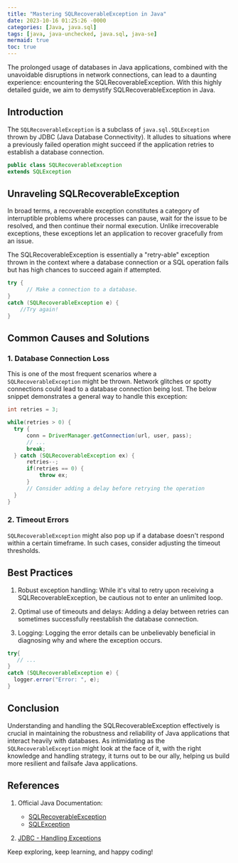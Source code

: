 ```yaml
---
title: "Mastering SQLRecoverableException in Java"
date: 2023-10-16 01:25:26 -0000
categories: [Java, java.sql]
tags: [java, java-unchecked, java.sql, java-se]
mermaid: true
toc: true
---
```



The prolonged usage of databases in Java applications, combined with the unavoidable disruptions in network connections, can lead to a daunting experience: encountering the SQLRecoverableException. With this highly detailed guide, we aim to demystify SQLRecoverableException in Java.

## Introduction

The `SQLRecoverableException` is a subclass of `java.sql.SQLException` thrown by JDBC (Java Database Connectivity). It alludes to situations where a previously failed operation might succeed if the application retries to establish a database connection.

```java
public class SQLRecoverableException
extends SQLException
```

## Unraveling SQLRecoverableException

In broad terms, a recoverable exception constitutes a category of interruptible problems where processes can pause, wait for the issue to be resolved, and then continue their normal execution. Unlike irrecoverable exceptions, these exceptions let an application to recover gracefully from an issue.

The SQLRecoverableException is essentially a "retry-able" exception thrown in the context where a database connection or a SQL operation fails but has high chances to succeed again if attempted.

```java
try {
      // Make a connection to a database.
} 
catch (SQLRecoverableException e) {
    //Try again!
}
```

## Common Causes and Solutions

### 1. Database Connection Loss

This is one of the most frequent scenarios where a `SQLRecoverableException` might be thrown. Network glitches or spotty connections could lead to a database connection being lost. The below snippet demonstrates a general way to handle this exception:

```java
int retries = 3;

while(retries > 0) {
  try {
      conn = DriverManager.getConnection(url, user, pass);
      // ...
      break;
  } catch (SQLRecoverableException ex) {
      retries--;
      if(retries == 0) {
          throw ex;
      }
      // Consider adding a delay before retrying the operation
  }
}
```

### 2. Timeout Errors

`SQLRecoverableException` might also pop up if a database doesn't respond within a certain timeframe. In such cases, consider adjusting the timeout thresholds.

## Best Practices

1. Robust exception handling: While it's vital to retry upon receiving a SQLRecoverableException, be cautious not to enter an unlimited loop.

2. Optimal use of timeouts and delays: Adding a delay between retries can sometimes successfully reestablish the database connection.

3. Logging: Logging the error details can be unbelievably beneficial in diagnosing why and where the exception occurs.

```java
try{
   // ...
}
catch (SQLRecoverableException e) {
  logger.error("Error: ", e);
}
```

## Conclusion

Understanding and handling the SQLRecoverableException effectively is crucial in maintaining the robustness and reliability of Java applications that interact heavily with databases. As intimidating as the `SQLRecoverableException` might look at the face of it, with the right knowledge and handling strategy, it turns out to be our ally, helping us build more resilient and failsafe Java applications.

## References

1. Official Java Documentation: 
    - [SQLRecoverableException](https://docs.oracle.com/javase/7/docs/api/java/sql/SQLRecoverableException.html)
    - [SQLException](https://docs.oracle.com/javase/7/docs/api/java/sql/SQLException.html)

2. [JDBC - Handling Exceptions](http://tutorials.jenkov.com/jdbc/exception-handling.html)

Keep exploring, keep learning, and happy coding!